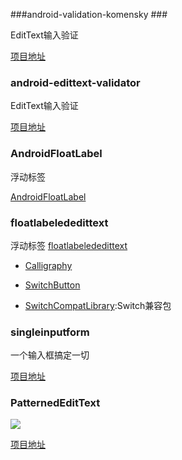 ###android-validation-komensky  ###

EditText输入验证

[项目地址](https://github.com/inmite/android-validation-komensky)

### android-edittext-validator ###

EditText输入验证

[项目地址](https://github.com/vekexasia/android-edittext-validator)

### AndroidFloatLabel ###

浮动标签

[AndroidFloatLabel](https://github.com/IanGClifton/AndroidFloatLabel)

### floatlabelededittext ###

浮动标签
[floatlabelededittext](https://github.com/wrapp/floatlabelededittext)

* [Calligraphy](https://github.com/chrisjenx/Calligraphy)

* [SwitchButton](https://github.com/Issacw0ng/SwitchButton)

* [SwitchCompatLibrary](https://github.com/ankri/SwitchCompatLibrary):Switch兼容包


### singleinputform

一个输入框搞定一切

[项目地址](https://github.com/flavienlaurent/singleinputform)

### PatternedEditText ###

![](https://github.com/faradaj/PatternedEditText/raw/master/images/patterned-edit-text-sample.png)

[项目地址](https://github.com/faradaj/PatternedEditText)